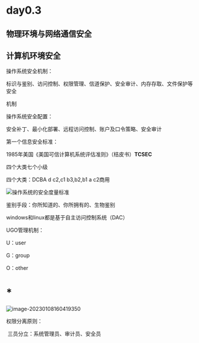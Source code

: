 # day0.3

## 物理环境与网络通信安全

## 计算机环境安全

操作系统安全机制：

标识与鉴别、访问控制、权限管理、信道保护、安全审计、内存存取、文件保护等安全

机制



操作系统安全配置：

安全补丁、最小化部署、远程访问控制、账户及口令策略、安全审计



第一个信息安全标准：

1985年美国《美国可信计算机系统评估准则》（桔皮书）**TCSEC**

四个大类七个小级

四个大类：DCBA		d  c2,c1  b3,b2,b1 a  c2商用

![操作系统的安全度量标准](C:\Users\kkk\Pictures\Typora_poto\操作系统的安全度量标准.png)





鉴别手段：你所知道的、你所拥有的、生物鉴别



windows和linux都是基于自主访问控制系统（DAC）



UGO管理机制：

U：user

G：group

O：other







# *	

![image-20230108160419350](E:\writedown\photo\nisp\image-20230108160419350.png)

权限分离原则：

​	三员分立：系统管理员、审计员、安全员
